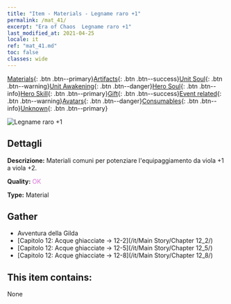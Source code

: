 ```yaml
---
title: "Item - Materials - Legname raro +1"
permalink: /mat_41/
excerpt: "Era of Chaos  Legname raro +1"
last_modified_at: 2021-04-25
locale: it
ref: "mat_41.md"
toc: false
classes: wide
---
```

 [Materials](/ItemsIT/){: .btn .btn--primary}[Artifacts](/ItemsIT/Artifacts/){: .btn .btn--success}[Unit Soul](/ItemsIT/UnitSoul/){: .btn .btn--warning}[Unit Awakening](/ItemsIT/UnitAwakening/){: .btn .btn--danger}[Hero Soul](/ItemsIT/HeroSoul/){: .btn .btn--info}[Hero Skill](/ItemsIT/HeroSkill/){: .btn .btn--primary}[Gift](/ItemsIT/Gift/){: .btn .btn--success}[Event related](/ItemsIT/Events/){: .btn .btn--warning}[Avatars](/ItemsIT/Avatars/){: .btn .btn--danger}[Consumables](/ItemsIT/Consumables/){: .btn .btn--info}[Unknown](/ItemsIT/Unknown/){: .btn .btn--primary}

 ![Legname raro +1](/images/t/i_cailiao_mucai2.png)

## Dettagli
 **Descrizione:** Materiali comuni per potenziare l'equipaggiamento da viola +1 a viola +2.

 **Quality:** <span style="color: #DA70D6">OK</span>

 **Type:** Material

## Gather

*    Avventura della Gilda 
*    [Capitolo 12: Acque ghiacciate -> 12-2](/it/Main Story/Chapter 12_2/) 
*    [Capitolo 12: Acque ghiacciate -> 12-5](/it/Main Story/Chapter 12_5/) 
*    [Capitolo 12: Acque ghiacciate -> 12-8](/it/Main Story/Chapter 12_8/) 

## This item contains:

  None

